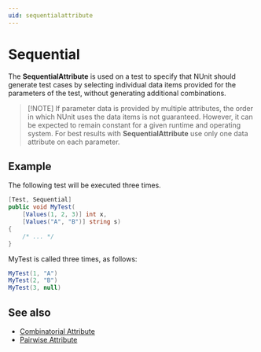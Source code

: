 ```yaml
---
uid: sequentialattribute
---
```


# Sequential

The **SequentialAttribute** is used on a test to specify that NUnit should generate test cases by selecting individual
data items provided for the parameters of the test, without generating additional combinations.

> [!NOTE] If parameter data is provided by multiple attributes, the order in which NUnit uses the data items is not
> guaranteed. However, it can be expected to remain constant for a given runtime and operating system. For best results
with **SequentialAttribute** use only one data attribute on each parameter.

## Example

The following test will be executed three times.

```csharp
[Test, Sequential]
public void MyTest(
    [Values(1, 2, 3)] int x,
    [Values("A", "B")] string s)
{
    /* ... */
}
```

MyTest is called three times, as follows:

```csharp
MyTest(1, "A")
MyTest(2, "B")
MyTest(3, null)
```

## See also

* [Combinatorial Attribute](combinatorial.md)
* [Pairwise Attribute](pairwise.md)
